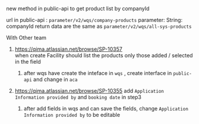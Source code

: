new method in public-api to  get product list by companyId

url in public-api :   `parameter/v2/wqs/company-products` 
parameter:  String: companyId
return data are the same as `parameter/v2/wqs/all-sys-products`  

With Other team
1. https://qima.atlassian.net/browse/SP-10357   
	when create Facility should list the products only those added / selected in the field
	1. after wqs have create the inteface in `wqs` , create interface in `public-api` and change in `aca`

2. https://qima.atlassian.net/browse/SP-10355 
	add `Application Information provided by` and `booking date` in step3
	1. after add fields in wqs and can save the fields, change `Application Information provided by`  to be editable